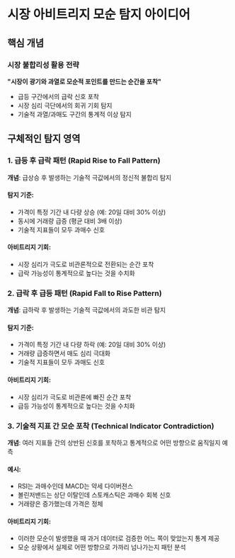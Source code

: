 # 시장 아비트리지 모순 탐지 아이디어

## 핵심 개념

### 시장 불합리성 활용 전략
**"시장이 광기와 과열로 모순적 포인트를 만드는 순간을 포착"**

- 급등 구간에서의 급락 신호 포착
- 시장 심리 극단에서의 회귀 기회 탐지
- 기술적 과열/과매도 구간의 통계적 이상 탐지

## 구체적인 탐지 영역

### 1. 급등 후 급락 패턴 (Rapid Rise to Fall Pattern)
**개념**: 급상승 후 발생하는 기술적 극값에서의 정신적 불합리 탐지

#### 탐지 기준:
- 가격이 특정 기간 내 다량 상승 (예: 20일 대비 30% 이상)
- 동시에 거래량 급증 (평균 대비 3배 이상)
- 기술적 지표들이 모두 과매수 신호

#### 아비트리지 기회:
- 시장 심리가 극도로 비관론적으로 전환되는 순간 포착
- 급락 가능성이 통계적으로 높다는 것을 수치화

### 2. 급락 후 급등 패턴 (Rapid Fall to Rise Pattern)
**개념**: 급하락 후 발생하는 기술적 극값에서의 과도한 비관 탐지

#### 탐지 기준:
- 가격이 특정 기간 내 다량 하락 (예: 20일 대비 30% 이상)
- 거래량 급증하면서 매도 심리 극대화
- 기술적 지표들이 모두 과매도 신호

#### 아비트리지 기회:
- 시장 심리가 극도로 비관론에 빠진 순간 포착
- 급등 가능성이 통계적으로 높다는 것을 수치화

### 3. 기술적 지표 간 모순 포착 (Technical Indicator Contradiction)
**개념**: 여러 지표들 간의 상반된 신호를 포착하고 통계적으로 어떤 방향으로 움직일지 예측

#### 예시:
- RSI는 과매수인데 MACD는 약세 다이버젼스
- 볼린저밴드는 상단 이탈인데 스토캐스틱은 과매수 회복 신호
- 거래량은 증가했는데 가격은 정체

#### 아비트리지 기회:
- 이러한 모순이 발생했을 때 과거 데이터로 검증한 어느 쪽이 맞았는지 통계 제공
- 모순 상황에서 실제로 어떤 방향으로 가까리 넘나가는지 패턴 분석
